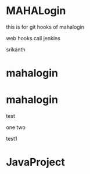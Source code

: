 # MAHALogin
this is for git hooks  of mahalogin

web hooks call jenkins

srikanth


# mahalogin
# mahalogin

test

one
two

test1
# JavaProject

